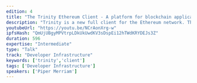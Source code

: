 ```yaml
---
edition: 4
title: "The Trinity Ethereum Client - A platform for blockchain applications"
description: "Trinity is a new full client for the Ethereum network. This talk will cover three main areas. First, highlighting the role that Trinity plays in the research and development of the core Ethereum protocols. Second, that once Trinity is no longer in an alpha stage that it will be a production client which you can use as core infrastructure. Last, explaining the \"Plugin API\" being developed for trinity as well as exploring the planned use cases we foresee it being used for."
youtubeUrl: "https://youtu.be/NCrAonXrg-w"
ipfsHash: "QmUjUBgyMPVtrpLDkUkUwdKV3sDspEi12hTWdKRYDEJs3Z"
duration: 596
expertise: "Intermediate"
type: "Talk"
track: "Developer Infrastructure"
keywords: ['trinity','client']
tags: ['Developer Infrastructure']
speakers: ['Piper Merriam']
---
```


